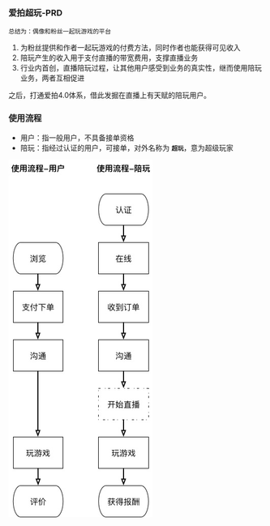 ### 爱拍超玩-PRD

	总结为：偶像和粉丝一起玩游戏的平台

1. 为粉丝提供和作者一起玩游戏的付费方法，同时作者也能获得可见收入
2. 陪玩产生的收入用于支付直播的带宽费用，支撑直播业务
3. 行业内首创，直播陪玩过程，让其他用户感受到业务的真实性，继而使用陪玩业务，两者互相促进  

之后，打通爱拍4.0体系，借此发掘在直播上有天赋的陪玩用户。

### 使用流程
* 用户：指一般用户，不具备接单资格
* 陪玩：指经过认证的用户，可接单，对外名称为 **`超玩`**，意为超级玩家

![](app/img/用户使用流程.jpg)